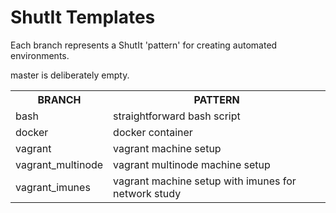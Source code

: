 # ShutIt Templates

Each branch represents a ShutIt 'pattern' for creating automated environments.

master is deliberately empty.

<table>
<th>BRANCH</th><th>PATTERN</th>
<tr>
<td>bash</td><td>straightforward bash script</td>
</tr>
<tr>
<td>docker</td><td>docker container</td>
</tr>
<tr>
<td>vagrant</td><td>vagrant machine setup</td>
</tr>
<tr>
<td>vagrant_multinode</td><td>vagrant multinode machine setup</td>
</tr>
<tr>
<td>vagrant_imunes</td><td>vagrant machine setup with imunes for network study</td>
</tr>
</table>
